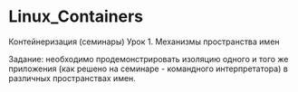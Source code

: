 # Linux_Containers

Контейнеризация (семинары)
Урок 1. Механизмы пространства имен

Задание: необходимо продемонстрировать изоляцию одного и того же приложения (как решено на семинаре - командного интерпретатора) в различных пространствах имен.